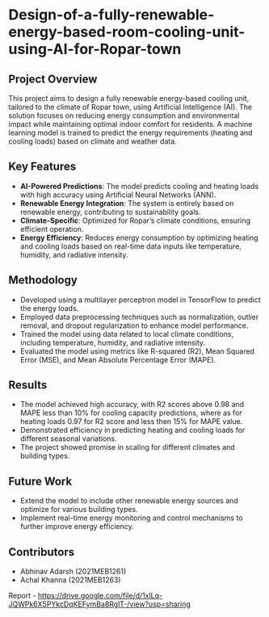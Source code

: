 # Design-of-a-fully-renewable-energy-based-room-cooling-unit-using-AI-for-Ropar-town

## Project Overview
This project aims to design a fully renewable energy-based cooling unit, tailored to the climate of Ropar town, using Artificial Intelligence (AI). The solution focuses on reducing energy consumption and environmental impact while maintaining optimal indoor comfort for residents. A machine learning model is trained to predict the energy requirements (heating and cooling loads) based on climate and weather data.

## Key Features
- **AI-Powered Predictions**: The model predicts cooling and heating loads with high accuracy using Artificial Neural Networks (ANN).
- **Renewable Energy Integration**: The system is entirely based on renewable energy, contributing to sustainability goals.
- **Climate-Specific**: Optimized for Ropar’s climate conditions, ensuring efficient operation.
- **Energy Efficiency**: Reduces energy consumption by optimizing heating and cooling loads based on real-time data inputs like temperature, humidity, and radiative intensity.

## Methodology
- Developed using a multilayer perceptron model in TensorFlow to predict the energy loads.
- Employed data preprocessing techniques such as normalization, outlier removal, and dropout regularization to enhance model performance.
- Trained the model using data related to local climate conditions, including temperature, humidity, and radiative intensity.
- Evaluated the model using metrics like R-squared (R2), Mean Squared Error (MSE), and Mean Absolute Percentage Error (MAPE).

## Results
- The model achieved high accuracy, with R2 scores above 0.98 and MAPE less than 10% for cooling capacity predictions, where as for heating loads 0.97 for R2 score and less then 15% for MAPE value.
- Demonstrated efficiency in predicting heating and cooling loads for different seasonal variations.
- The project showed promise in scaling for different climates and building types.

## Future Work
- Extend the model to include other renewable energy sources and optimize for various building types.
- Implement real-time energy monitoring and control mechanisms to further improve energy efficiency.

## Contributors
- Abhinav Adarsh (2021MEB1261)
- Achal Khanna (2021MEB1263)

Report - https://drive.google.com/file/d/1xlLq-JQWPk6X5PYkcDqKEFymBa8RglT-/view?usp=sharing
